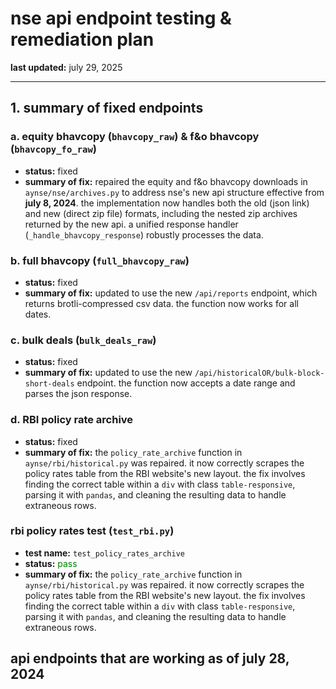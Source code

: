 # nse api endpoint testing & remediation plan

**last updated:** july 29, 2025

---

## 1. summary of fixed endpoints

### a. equity bhavcopy (`bhavcopy_raw`) & f&o bhavcopy (`bhavcopy_fo_raw`)
- **status:** fixed
- **summary of fix:** repaired the equity and f&o bhavcopy downloads in `aynse/nse/archives.py` to address nse's new api structure effective from **july 8, 2024**. the implementation now handles both the old (json link) and new (direct zip file) formats, including the nested zip archives returned by the new api. a unified response handler (`_handle_bhavcopy_response`) robustly processes the data.

### b. full bhavcopy (`full_bhavcopy_raw`)
- **status:** fixed
- **summary of fix:** updated to use the new `/api/reports` endpoint, which returns brotli-compressed csv data. the function now works for all dates.

### c. bulk deals (`bulk_deals_raw`)
- **status:** fixed
- **summary of fix:** updated to use the new `/api/historicalOR/bulk-block-short-deals` endpoint. the function now accepts a date range and parses the json response.

### d. RBI policy rate archive
- **status:** fixed
- **summary of fix:** the `policy_rate_archive` function in `aynse/rbi/historical.py` was repaired. it now correctly scrapes the policy rates table from the RBI website's new layout. the fix involves finding the correct table within a `div` with class `table-responsive`, parsing it with `pandas`, and cleaning the resulting data to handle extraneous rows.

### rbi policy rates test (`test_rbi.py`)

- **test name:** `test_policy_rates_archive`
- **status:** <font color="green">pass</font>
- **summary of fix:** the `policy_rate_archive` function in `aynse/rbi/historical.py` was repaired. it now correctly scrapes the policy rates table from the RBI website's new layout. the fix involves finding the correct table within a `div` with class `table-responsive`, parsing it with `pandas`, and cleaning the resulting data to handle extraneous rows.

## api endpoints that are working as of july 28, 2024
